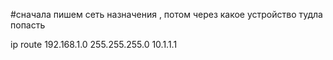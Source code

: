 #сначала пишем сеть назначения , потом через какое устройство тудла попасть

ip route 192.168.1.0 255.255.255.0 10.1.1.1

